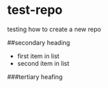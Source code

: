 test-repo
=========

testing how to create a new repo

##secondary heading

* first item in list
* second item in list

###tertiary heafing
